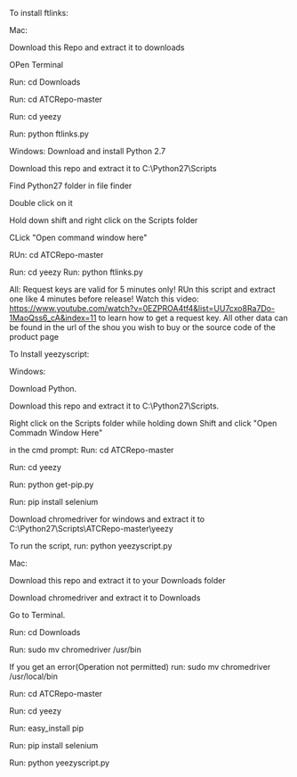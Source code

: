 To install ftlinks:

Mac:

Download this Repo and extract it to downloads

OPen Terminal

Run: cd Downloads

Run: cd ATCRepo-master

Run: cd yeezy

Run: python ftlinks.py

Windows:
Download and install Python 2.7

Download this repo and extract it to C:\Python27\Scripts

Find Python27 folder in file finder

Double click on it

Hold down shift and right click on the Scripts folder

CLick "Open command window here"

RUn: cd ATCRepo-master

Run: cd yeezy
Run: python ftlinks.py

All:
Request keys are valid for 5 minutes only! RUn this script and extract one like 4 minutes before release!
Watch this video: https://www.youtube.com/watch?v=0EZPROA4tf4&list=UU7cxo8Ra7Do-1MaoQss6_cA&index=11 to learn how to get a request key.
All other data can be found in the url of the shou you wish to buy or the source code of the product page

To Install yeezyscript:

Windows:

Download Python. 

Download this repo and extract it to C:\Python27\Scripts. 

Right click on the Scripts folder while holding down Shift and click "Open Commadn Window Here"

in the cmd prompt: Run: cd ATCRepo-master

Run: cd yeezy

Run: python get-pip.py

Run: pip install selenium

Download chromedriver for windows and extract it to C:\Python27\Scripts\ATCRepo-master\yeezy

To run the script, run: python yeezyscript.py

Mac:

Download this repo and extract it to your Downloads folder

Download chromedriver and extract it to Downloads

Go to Terminal.

Run: cd Downloads

Run: sudo mv chromedriver /usr/bin

If you get an error(Operation not permitted) run: sudo mv chromedriver /usr/local/bin 

Run: cd ATCRepo-master

Run: cd yeezy

Run: easy_install pip

Run: pip install selenium

Run: python yeezyscript.py

